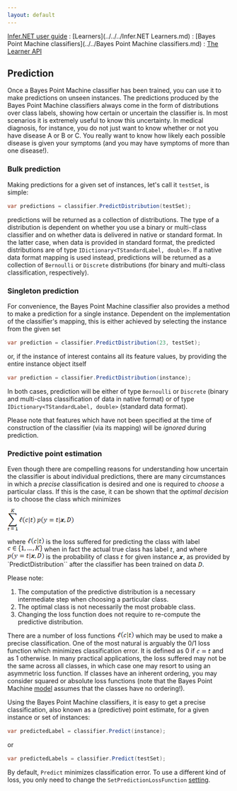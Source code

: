 ```yaml
---
layout: default 
--- 
```

[Infer.NET user guide](../../../index.md) : [Learners](../../../Infer.NET Learners.md) : [Bayes Point Machine classifiers](../../Bayes Point Machine classifiers.md) : [The Learner API](../API.md)

## Prediction

Once a Bayes Point Machine classifier has been trained, you can use it to make predictions on unseen instances. The predictions produced by the Bayes Point Machine classifiers always come in the form of distributions over class labels, showing how certain or uncertain the classifier is. In most scenarios it is extremely useful to know this uncertainty. In medical diagnosis, for instance, you do not just want to know whether or not you have disease A or B or C. You really want to know how likely each possible disease is given your symptoms (and you may have symptoms of more than one disease!).

### Bulk prediction

Making predictions for a given set of instances, let's call it `testSet`, is simple:

```csharp
var predictions = classifier.PredictDistribution(testSet);
```

predictions will be returned as a collection of distributions. The type of a distribution is dependent on whether you use a binary or multi-class classifier and on whether data is delivered in native or standard format. In the latter case, when data is provided in standard format, the predicted distributions are of type `IDictionary<TStandardLabel, double>`. If a native data format mapping is used instead, predictions will be returned as a collection of `Bernoulli` or `Discrete` distributions (for binary and multi-class classification, respectively).

### Singleton prediction

For convenience, the Bayes Point Machine classifier also provides a method to make a prediction for a single instance. Dependent on the implementation of the classifier's mapping, this is either achieved by selecting the instance from the given set

```csharp
var prediction = classifier.PredictDistribution(23, testSet);
```

or, if the instance of interest contains all its feature values, by providing the entire instance object itself

```csharp
var prediction = classifier.PredictDistribution(instance);
```

In both cases, prediction will be either of type `Bernoulli` or `Discrete` (binary and multi-class classification of data in native format) or of type `IDictionary<TStandardLabel, double>` (standard data format).

Please note that features which have not been specified at the time of construction of the classifier (via its mapping) will be _ignored_ during prediction.

### Predictive point estimation

Even though there are compelling reasons for understanding how uncertain the classifier is about individual predictions, there are many circumstances in which a _precise_ classification is desired and one is required to _choose_ a particular class. If this is the case, it can be shown that the _optimal decision_ is to choose the class which minimizes

![sum l(t\|c) p(y=c\|x,D)](../../BPM/Risk.png)

where ![l(t\|c)](../../BPM/Loss.png) is the loss suffered for predicting the class with label ![c in {1,...,K}](../../BPM/Classes.png) when in fact the actual true class has label ![t](../../BPM/TargetClass.png), and where ![p(y=c\|x,D)](../../BPM/PredictiveProbability.png) is the probability of class ![t](../../BPM/TargetClass.png) for given instance ![x](../../BPM/Features.png), as provided by  `PredictDistribution`` after the classifier has been trained on data ![D](../../BPM/Dataset.png).

Please note:

1.  The computation of the predictive distribution is a necessary intermediate step when choosing a particular class.
2.  The optimal class is not necessarily the most probable class.
3.  Changing the loss function does not require to re-compute the predictive distribution.

There are a number of loss functions ![l(t\|c)](../../BPM/Loss.png) which may be used to make a precise classification. One of the most natural is arguably the 0/1 loss function which minimizes classification error. It is defined as 0 if ![t = c](../../BPM/CorrectClass.png) and as 1 otherwise. In many practical applications, the loss suffered may not be the same across all classes, in which case one may resort to using an asymmetric loss function. If classes have an inherent ordering, you may consider squared or absolute loss functions (note that the Bayes Point Machine [model](../Modelling.md) assumes that the classes have no ordering!).

Using the Bayes Point Machine classifiers, it is easy to get a precise classification, also known as a (predictive) point estimate, for a given instance or set of instances:

```csharp
var predictedLabel = classifier.Predict(instance);
```

or

```csharp
var predictedLabels = classifier.Predict(testSet);
```

By default, `Predict` minimizes classification error. To use a different kind of loss, you only need to change the `SetPredictionLossFunction` [setting](Settings.md).

